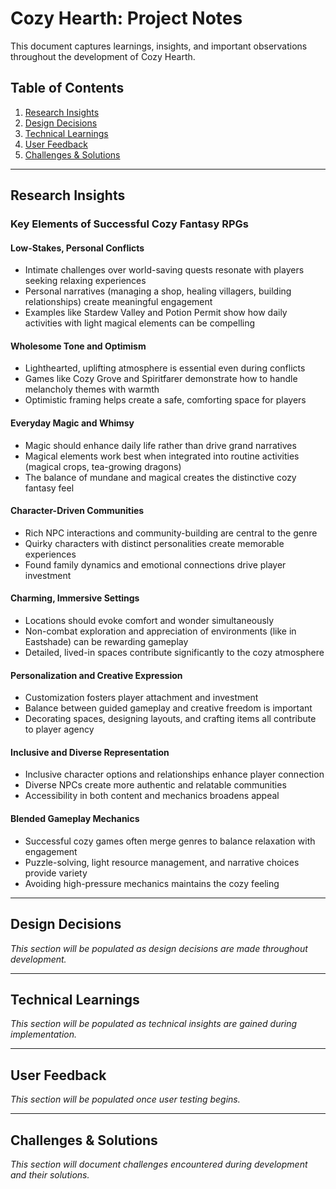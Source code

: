 # Cozy Hearth: Project Notes

This document captures learnings, insights, and important observations throughout the development of Cozy Hearth.

## Table of Contents
1. [Research Insights](#research-insights)
2. [Design Decisions](#design-decisions)
3. [Technical Learnings](#technical-learnings)
4. [User Feedback](#user-feedback)
5. [Challenges & Solutions](#challenges--solutions)

---

## Research Insights

### Key Elements of Successful Cozy Fantasy RPGs

#### Low-Stakes, Personal Conflicts
- Intimate challenges over world-saving quests resonate with players seeking relaxing experiences
- Personal narratives (managing a shop, healing villagers, building relationships) create meaningful engagement
- Examples like Stardew Valley and Potion Permit show how daily activities with light magical elements can be compelling

#### Wholesome Tone and Optimism
- Lighthearted, uplifting atmosphere is essential even during conflicts
- Games like Cozy Grove and Spiritfarer demonstrate how to handle melancholy themes with warmth
- Optimistic framing helps create a safe, comforting space for players

#### Everyday Magic and Whimsy
- Magic should enhance daily life rather than drive grand narratives
- Magical elements work best when integrated into routine activities (magical crops, tea-growing dragons)
- The balance of mundane and magical creates the distinctive cozy fantasy feel

#### Character-Driven Communities
- Rich NPC interactions and community-building are central to the genre
- Quirky characters with distinct personalities create memorable experiences
- Found family dynamics and emotional connections drive player investment

#### Charming, Immersive Settings
- Locations should evoke comfort and wonder simultaneously
- Non-combat exploration and appreciation of environments (like in Eastshade) can be rewarding gameplay
- Detailed, lived-in spaces contribute significantly to the cozy atmosphere

#### Personalization and Creative Expression
- Customization fosters player attachment and investment
- Balance between guided gameplay and creative freedom is important
- Decorating spaces, designing layouts, and crafting items all contribute to player agency

#### Inclusive and Diverse Representation
- Inclusive character options and relationships enhance player connection
- Diverse NPCs create more authentic and relatable communities
- Accessibility in both content and mechanics broadens appeal

#### Blended Gameplay Mechanics
- Successful cozy games often merge genres to balance relaxation with engagement
- Puzzle-solving, light resource management, and narrative choices provide variety
- Avoiding high-pressure mechanics maintains the cozy feeling

---

## Design Decisions

*This section will be populated as design decisions are made throughout development.*

---

## Technical Learnings

*This section will be populated as technical insights are gained during implementation.*

---

## User Feedback

*This section will be populated once user testing begins.*

---

## Challenges & Solutions

*This section will document challenges encountered during development and their solutions.*
